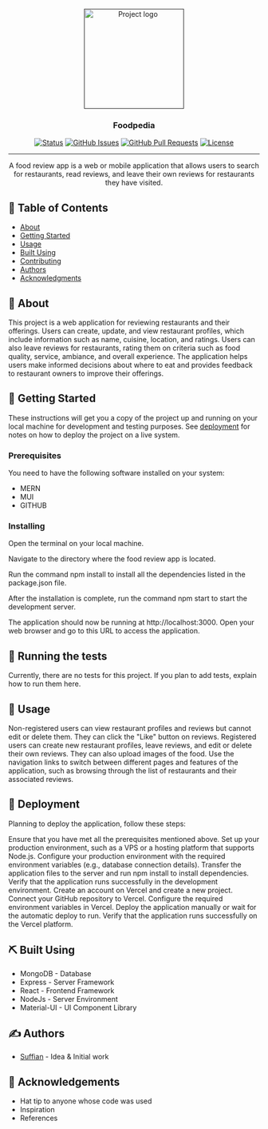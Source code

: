 <p align="center">
  <a href="" rel="noopener">
 <img width=200px height=200px src="https://i.imgur.com/6wj0hh6.jpg" alt="Project logo"></a>
</p>

<h3 align="center">Foodpedia</h3>

<div align="center">

[![Status](https://img.shields.io/badge/status-active-success.svg)]()
[![GitHub Issues](https://img.shields.io/github/issues/kylelobo/The-Documentation-Compendium.svg)](https://github.com/kylelobo/The-Documentation-Compendium/issues)
[![GitHub Pull Requests](https://img.shields.io/github/issues-pr/kylelobo/The-Documentation-Compendium.svg)](https://github.com/kylelobo/The-Documentation-Compendium/pulls)
[![License](https://img.shields.io/badge/license-MIT-blue.svg)](/LICENSE)

</div>

---

<p align="center">
A food review app is a web or mobile application that allows users to search for restaurants, read reviews, and leave their own reviews for restaurants they have visited. 
  <br>
</p>

## 📝 Table of Contents

- [About](#about)
- [Getting Started](#getting_started)
- [Usage](#usage)
- [Built Using](#built_using)
- [Contributing](../CONTRIBUTING.md)
- [Authors](#authors)
- [Acknowledgments](#acknowledgement)

## 🧐 About <a name = "about"></a>

This project is a web application for reviewing restaurants and their offerings. Users can create, update, and view restaurant profiles, which include information such as name, cuisine, location, and ratings. Users can also leave reviews for restaurants, rating them on criteria such as food quality, service, ambiance, and overall experience. The application helps users make informed decisions about where to eat and provides feedback to restaurant owners to improve their offerings.

## 🏁 Getting Started <a name = "getting_started"></a>

These instructions will get you a copy of the project up and running on your local machine for development and testing purposes. See [deployment](#deployment) for notes on how to deploy the project on a live system.

### Prerequisites

You need to have the following software installed on your system:

- MERN
- MUI 
- GITHUB


### Installing

Open the terminal on your local machine.

Navigate to the directory where the food review app is located.

Run the command npm install to install all the dependencies listed in the package.json file.

After the installation is complete, run the command npm start to start the development server.

The application should now be running at http://localhost:3000. Open your web browser and go to this URL to access the application.

## 🔧 Running the tests <a name = "tests"></a>

Currently, there are no tests for this project. If you plan to add tests, explain how to run them here.

## 🎈 Usage <a name="usage"></a>

Non-registered users can view restaurant profiles and reviews but cannot edit or delete them. They can click the "Like" button on reviews.
Registered users can create new restaurant profiles, leave reviews, and edit or delete their own reviews. They can also upload images of the food.
Use the navigation links to switch between different pages and features of the application, such as browsing through the list of restaurants and their associated reviews.

## 🚀 Deployment <a name = "deployment"></a>

Planning to deploy the application, follow these steps:

Ensure that you have met all the prerequisites mentioned above.
Set up your production environment, such as a VPS or a hosting platform that supports Node.js.
Configure your production environment with the required environment variables (e.g., database connection details).
Transfer the application files to the server and run npm install to install dependencies.
Verify that the application runs successfully in the development environment.
Create an account on Vercel and create a new project.
Connect your GitHub repository to Vercel.
Configure the required environment variables in Vercel.
Deploy the application manually or wait for the automatic deploy to run.
Verify that the application runs successfully on the Vercel platform.


## ⛏️ Built Using <a name = "built_using"></a>

- MongoDB - Database
- Express - Server Framework
- React - Frontend Framework
- NodeJs - Server Environment
- Material-UI - UI Component Library

## ✍️ Authors <a name = "authors"></a>

- [Suffian](https://github.com/mdsuffian83/Foodpedia) - Idea & Initial work

## 🎉 Acknowledgements <a name = "acknowledgement"></a>

- Hat tip to anyone whose code was used
- Inspiration
- References

